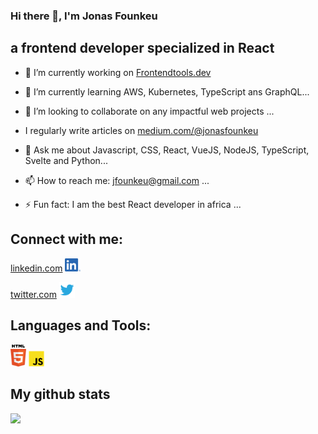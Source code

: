 ### Hi there 👋,  I'm Jonas Founkeu
##      a frontend developer specialized in React



- 🔭 I’m currently working on [Frontendtools.dev](https://frontend-toolkit-f93tktkhq-sauravgupta2800.vercel.app/) 
- 🌱 I’m currently learning AWS, Kubernetes, TypeScript ans GraphQL...
- 👯 I’m looking to collaborate on any impactful web projects ...
- I regularly write articles on [medium.com/@jonasfounkeu](https://medium.com/@jonasfounkeu)
- 💬 Ask me about Javascript, CSS, React, VueJS, NodeJS, TypeScript, Svelte and Python...
- 📫 How to reach me: jfounkeu@gmail.com ...

- ⚡ Fun fact:  I am the best React developer in africa ...


## Connect with me:
[linkedin.com](https://www.linkedin.com/in/jonasfounkeu/)
 <img
  src="lkd.png"
  alt="Alt text"
  title="Optional title"
  style="display: inline-block; margin: 0 auto; width: 25px">

[twitter.com](https://www.twitter.com/JonasFounkeu/)
 <img
  src="twitter.png"
  alt="Alt text"
  title="Optional title"
  style="display: inline-block; margin: 0 auto; width: 25px">




## Languages and Tools:
<img
  src="HTML5.png"
  alt="Alt text"
  title="Optional title"
  style="display: inline-block; margin: 0 auto; width: 25px">
<img
  src="javascript.png"
  alt="Alt text"
  title="Optional title"
  style="display: inline-block; margin: 0 auto; width: 25px">


## My github stats

<img height="180em" src="https://github-readme-stats.vercel.app/api?username=jonasfounkeu&show_icons=true&hide_border=true&&count_private=true&include_all_commits=true" />
